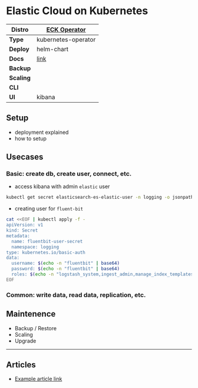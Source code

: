 # Elastic Cloud on Kubernetes

|**Distro**|[ECK Operator](https://github.com/elastic/cloud-on-k8s)|
|-|-|
|**Type**|kubernetes-operator|
|**Deploy**|helm-chart|
|**Docs**|[link](https://www.elastic.co/docs/deploy-manage/deploy/cloud-on-k8s)|
|**Backup**||
|**Scaling**||
|**CLI**||
|**UI**|kibana|

## Setup

- deployment explained
- how to setup

## Usecases

### Basic: create db, create user, connect, etc.

- access kibana with admin `elastic` user

```bash
kubectl get secret elasticsearch-es-elastic-user -n logging -o jsonpath='{.data.elastic}' | base64 -d
```

- creating user for `fluent-bit`

```bash
cat <<EOF | kubectl apply -f -
apiVersion: v1
kind: Secret
metadata:
  name: fluentbit-user-secret
  namespace: logging
type: kubernetes.io/basic-auth
data:
  username: $(echo -n "fluentbit" | base64)
  password: $(echo -n "fluentbit" | base64)
  roles: $(echo -n "logstash_system,ingest_admin,manage_index_templates,monitoring_user" | base64)
EOF
```

### Common: write data, read data, replication, etc.

## Maintenence

- Backup / Restore
- Scaling
- Upgrade

---

## Articles

* [Example article link](#)

